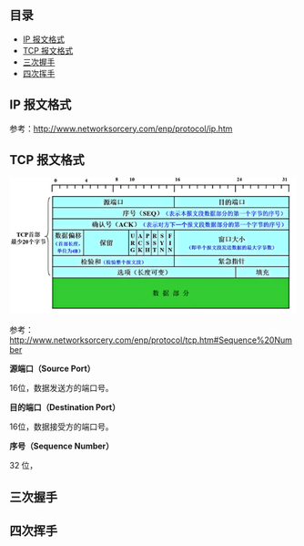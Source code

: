 ## 目录

- [IP 报文格式](#IP-报文格式)
- [TCP 报文格式](#TCP-报文格式)
- [三次握手](#三次握手)
- [四次挥手](#四次挥手)

## IP 报文格式

参考：<http://www.networksorcery.com/enp/protocol/ip.htm>

## TCP 报文格式

![](https://github.com/EthsonLiu/personal-notes/blob/master/_image/013.png)

参考：<http://www.networksorcery.com/enp/protocol/tcp.htm#Sequence%20Number>

**源端口（Source Port）**

16位，数据发送方的端口号。

**目的端口（Destination Port）**

16位，数据接受方的端口号。

**序号（Sequence Number）**

32 位，






## 三次握手

## 四次挥手

